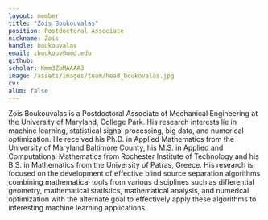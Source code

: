 ```yaml
---
layout: member
title: "Zois Boukouvalas"
position: Postdoctoral Associate
nickname: Zois	
handle: boukouvalas
email: zboukouv@umd.edu
github: 
scholar: Kmm3ZbMAAAAJ
image: /assets/images/team/head_boukovalas.jpg
cv: 
alum: false
---
```

Zois Boukouvalas is a Postdoctoral Associate of Mechanical Engineering at the University of Maryland, College Park. His research interests lie in machine learning, statistical signal processing, big data, and numerical optimization. He received his Ph.D. in Applied Mathematics from the University of Maryland Baltimore County, his M.S. in Applied and Computational Mathematics from Rochester Institute of Technology and his B.S. in Mathematics from the University of Patras, Greece. His research is focused on the development of effective blind source separation algorithms combining mathematical tools from various disciplines such as differential geometry, mathematical statistics, mathematical analysis, and numerical optimization with the alternate goal to effectively apply these algorithms to interesting machine learning applications.



